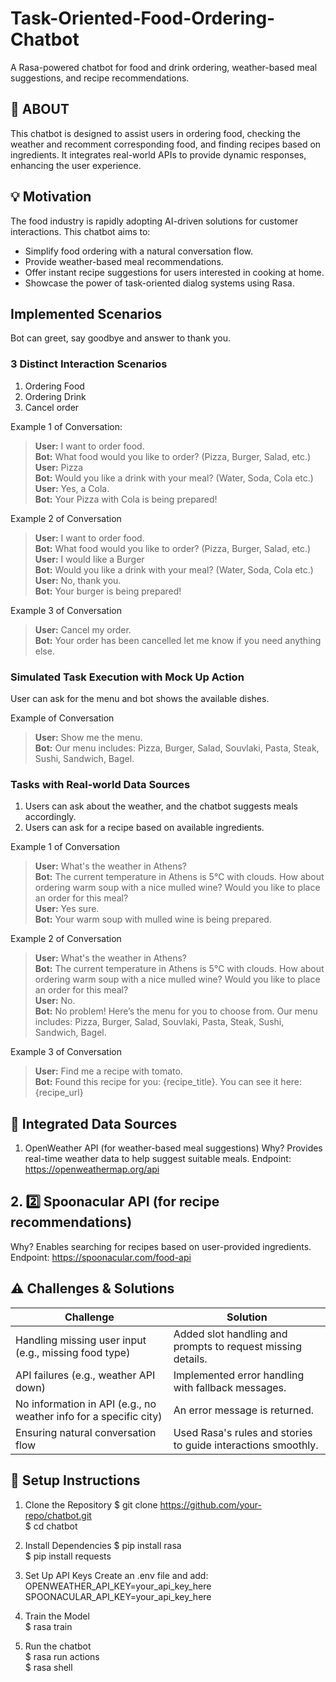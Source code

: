 # Task-Oriented-Food-Ordering-Chatbot
A Rasa-powered chatbot for food and drink ordering, weather-based meal suggestions, and recipe recommendations.

## 📖 ABOUT 

This chatbot is designed to assist users in ordering food, checking the weather and recomment corresponding food, and finding recipes based on ingredients. 
It integrates real-world APIs to provide dynamic responses, enhancing the user experience.

## 💡 Motivation

The food industry is rapidly adopting AI-driven solutions for customer interactions. This chatbot aims to:

- Simplify food ordering with a natural conversation flow.
- Provide weather-based meal recommendations.
- Offer instant recipe suggestions for users interested in cooking at home.
- Showcase the power of task-oriented dialog systems using Rasa.

## Implemented Scenarios

Bot can greet, say goodbye and answer to thank you. 

### 3 Distinct Interaction Scenarios

1. Ordering Food
2. Ordering Drink
3. Cancel order 

Example 1 of Conversation:
> **User:** I want to order food.  
> **Bot:** What food would you like to order? (Pizza, Burger, Salad, etc.)  
> **User:** Pizza  
> **Bot:** Would you like a drink with your meal? (Water, Soda, Cola etc.)  
> **User:** Yes, a Cola.  
> **Bot:** Your Pizza with Cola is being prepared!

Example 2 of Conversation
> **User:** I want to order food.  
> **Bot:** What food would you like to order? (Pizza, Burger, Salad, etc.)  
> **User:** I would like a Burger  
> **Bot:** Would you like a drink with your meal? (Water, Soda, Cola etc.)  
> **User:** No, thank you.  
> **Bot:** Your burger is being prepared!

Example 3 of Conversation
> **User:** Cancel my order.  
> **Bot:** Your order has been cancelled let me know if you need anything else.

### Simulated Task Execution with Mock Up Action

User can ask for the menu and bot shows the available dishes.

Example of Conversation
> **User:** Show me the menu.  
> **Bot:** Our menu includes: Pizza, Burger, Salad, Souvlaki, Pasta, Steak, Sushi, Sandwich, Bagel.

### Tasks with Real-world Data Sources

1. Users can ask about the weather, and the chatbot suggests meals accordingly.
2. Users can ask for a recipe based on available ingredients.

Example 1 of Conversation
> **User:** What's the weather in Athens?  
> **Bot:** The current temperature in Athens is 5°C with clouds. How about ordering warm soup with a nice mulled wine? Would you like to place an order for this meal?  
> **User:** Yes sure.  
> **Bot:** Your warm soup with mulled wine is being prepared.  

Example 2 of Conversation
> **User:** What's the weather in Athens?  
> **Bot:** The current temperature in Athens is 5°C with clouds. How about ordering warm soup with a nice mulled wine? Would you like to place an order for this meal?  
> **User:** No.  
> **Bot:** No problem! Here’s the menu for you to choose from. Our menu includes: Pizza, Burger, Salad, Souvlaki, Pasta, Steak, Sushi, Sandwich, Bagel.  

Example 3 of Conversation
> **User:** Find me a recipe with tomato.  
> **Bot:**  Found this recipe for you: {recipe_title}. You can see it here: {recipe_url}
  
## 🔗 Integrated Data Sources

1. OpenWeather API (for weather-based meal suggestions)
Why? Provides real-time weather data to help suggest suitable meals.
Endpoint: https://openweathermap.org/api

## 2. 2️⃣ Spoonacular API (for recipe recommendations)
Why? Enables searching for recipes based on user-provided ingredients.
Endpoint: https://spoonacular.com/food-api

## ⚠️ Challenges & Solutions

| Challenge | Solution |
|-----------|----------|
| Handling missing user input (e.g., missing food type) | Added slot handling and prompts to request missing details. |
| API failures (e.g., weather API down) | Implemented error handling with fallback messages. |
| No information in API (e.g., no weather info for a specific city) | An error message is returned. |
| Ensuring natural conversation flow | Used Rasa's rules and stories to guide interactions smoothly. |


## 🔑 Setup Instructions

1. Clone the Repository
$ git clone https://github.com/your-repo/chatbot.git  
$ cd chatbot

2. Install Dependencies
$ pip install rasa  
$ pip install requests

3. Set Up API Keys
Create an .env file and add:  
OPENWEATHER_API_KEY=your_api_key_here  
SPOONACULAR_API_KEY=your_api_key_here  

4. Train the Model  
$ rasa train  

5. Run the chatbot  
$ rasa run actions  
$ rasa shell  

